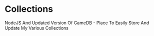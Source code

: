 # Collections

NodeJS And Updated Version Of GameDB - Place To Easily Store And Update My Various Collections

